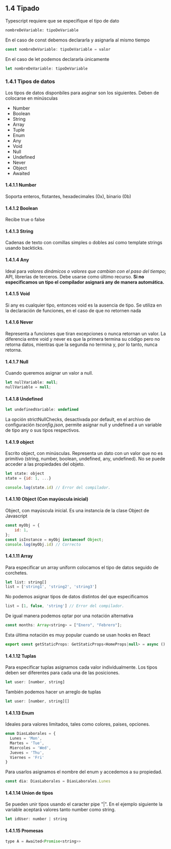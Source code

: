 ## 1.4 Tipado

Typescript requiere que se especifique el tipo de dato

``` bash
nombreDeVariable: tipoDeVariable
```

En el caso de const debemos declararla y asignarla al mismo tiempo

``` javascript
const nombreDeVariable: tipoDeVariable = valor
```

En el caso de let podemos declararla únicamente

``` javascript
let nombreDeVariable: tipoDeVariable
```

### 1.4.1 Tipos de datos

Los tipos de datos disponbiles para asginar son los siguientes. Deben de
colocarse en minúsculas

-   Number
-   Boolean
-   String
-   Array
-   Tuple
-   Enum
-   Any
-   Void
-   Null
-   Undefined
-   Never
-   Object
-   Awaited

#### 1.4.1.1 Number

Soporta enteros, flotantes, hexadecimales (0x), binario (0b)

#### 1.4.1.2 Boolean

Recibe true o false

#### 1.4.1.3 String

Cadenas de texto con comillas simples o dobles así como template strings
usando backticks.

#### 1.4.1.4 Any

Ideal para *valores dinámicos o valores que cambian con el paso del
tiempo*; API, librerías de terceros. Debe usarse como último recurso.
**Si no especificamos un tipo el compilador asignará any de manera
automática.**

#### 1.4.1.5 Void

Si any es cualquier tipo, entonces void es la ausencia de tipo. Se
utiliza en la declaración de funciones, en el caso de que no retornen
nada

#### 1.4.1.6 Never

Representa a funciones que tiran excepciones o nunca retornan un valor.
La diferencia entre void y never es que la primera termina su código
pero no retorna datos, mientras que la segunda no termina y, por lo
tanto, nunca retorna.

#### 1.4.1.7 Null

Cuando queremos asignar un valor a null.

``` javascript
let nullVariable: null;
nullVariable = null;
```

#### 1.4.1.8 Undefined

``` javascript
let undefinedVariable: undefined 
```

La opción strictNullChecks, desactivada por default, en el archivo de
configuración *tsconfig.json*, permite asignar null y undefined a un
variable de tipo any o sus tipos respectivos.

#### 1.4.1.9 object

Escrito object, con minúsculas. Representa un dato con un valor que no
es primitivo (string, number, boolean, undefined, any, undefined). No se
puede acceder a las propiedades del objeto.

``` javascript
let state: object 
state = {id: 1, ...}

console.log(state.id) // Error del compilador.
```

#### 1.4.1.10 Object (Con mayúscula inicial)

Object, con mayúscula inicial. Es una instancia de la clase Object de
Javascript

``` javascript
const myObj = {
    id: 1,
};
const isInstance = myObj instanceof Object; 
console.log(myObj.id) // Correcto
```

#### 1.4.1.11 Array

Para especificar un array uniform colocamos el tipo de datos seguido de
corchetes.

``` javascript
let list: string[]
list = ['string1', 'string2', 'string3']
```

No podemos asignar tipos de datos distintos del que especificamos

``` javascript
list = [1, false, 'string'] // Error del compilador.
```

De igual manera podemos optar por una notación alternativa

``` javascript
const months: Array<string> = ["Enero", "Febrero"];
```

Esta última notación es muy popular cuando se usan hooks en React

``` javascript
export const getStaticProps: GetStaticProps<HomeProps|null> = async () => {}
```

#### 1.4.1.12 Tuplas

Para especificar tuplas asignamos cada valor individualmente. Los tipos
deben ser diferentes para cada una de las posiciones.

``` javascript
let user: [number, string]
```

También podemos hacer un arreglo de tuplas

``` javascript
let user: [number, string][]
```

#### 1.4.1.13 Enum

Ideales para valores limitados, tales como colores, paises, opciones.

``` javascript
enum DiasLaborales = {
  Lunes = 'Mon',
  Martes = 'Tue',
  Miercoles = 'Wed',
  Jueves = 'Thu',
  Viernes = 'Fri'
}
```

Para usarlos asignamos el nombre del enum y accedemos a su propiedad.

``` javascript
const dia: DiasLaborales = DiasLaborales.Lunes
```

#### 1.4.1.14 Union de tipos

Se pueden unir tipos usando el caracter pipe "\|". En el ejemplo
siguiente la variable aceptará valores tanto number como string.

``` javascript
let idUser: number | string
```

#### 1.4.1.15 Promesas

``` javascript
type A = Awaited<Promise<string>>
```

